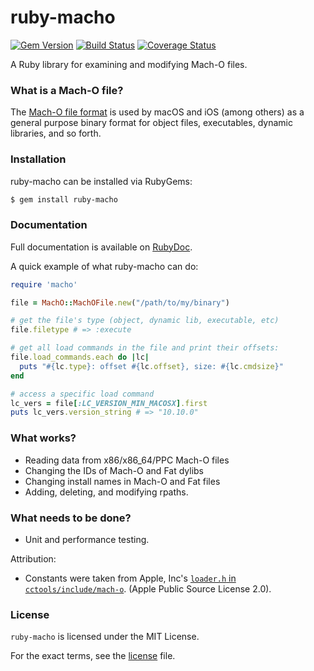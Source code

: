 ruby-macho
================

[![Gem Version](https://badge.fury.io/rb/ruby-macho.svg)](http://badge.fury.io/rb/ruby-macho)
[![Build Status](https://travis-ci.org/Homebrew/ruby-macho.svg?branch=master)](https://travis-ci.org/Homebrew/ruby-macho)
[![Coverage Status](https://codecov.io/gh/Homebrew/ruby-macho/branch/master/graph/badge.svg)](https://codecov.io/gh/Homebrew/ruby-macho)

A Ruby library for examining and modifying Mach-O files.

### What is a Mach-O file?

The [Mach-O file format](https://en.wikipedia.org/wiki/Mach-O) is used by macOS
and iOS (among others) as a general purpose binary format for object files,
executables, dynamic libraries, and so forth.

### Installation

ruby-macho can be installed via RubyGems:

```bash
$ gem install ruby-macho
```

### Documentation

Full documentation is available on [RubyDoc](http://www.rubydoc.info/gems/ruby-macho/).

A quick example of what ruby-macho can do:

```ruby
require 'macho'

file = MachO::MachOFile.new("/path/to/my/binary")

# get the file's type (object, dynamic lib, executable, etc)
file.filetype # => :execute

# get all load commands in the file and print their offsets:
file.load_commands.each do |lc|
  puts "#{lc.type}: offset #{lc.offset}, size: #{lc.cmdsize}"
end

# access a specific load command
lc_vers = file[:LC_VERSION_MIN_MACOSX].first
puts lc_vers.version_string # => "10.10.0"
```

### What works?

* Reading data from x86/x86_64/PPC Mach-O files
* Changing the IDs of Mach-O and Fat dylibs
* Changing install names in Mach-O and Fat files
* Adding, deleting, and modifying rpaths.

### What needs to be done?

* Unit and performance testing.

Attribution:

* Constants were taken from Apple, Inc's
[`loader.h` in `cctools/include/mach-o`](https://www.opensource.apple.com/source/cctools/cctools-870/include/mach-o/loader.h).
(Apple Public Source License 2.0).

### License

`ruby-macho` is licensed under the MIT License.

For the exact terms, see the [license](LICENSE) file.
